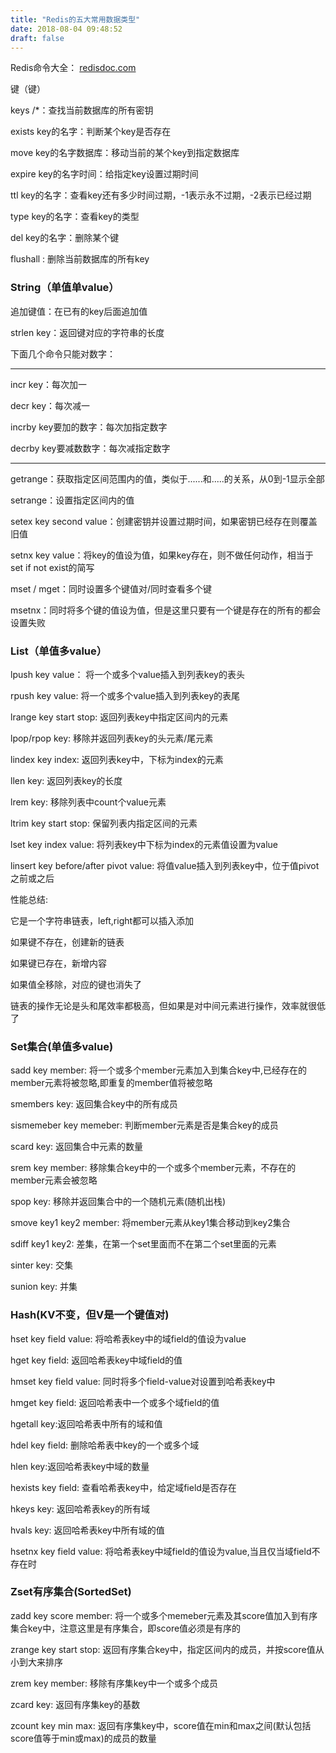 ```yaml
---
title: "Redis的五大常用数据类型"
date: 2018-08-04 09:48:52
draft: false
---
```

Redis命令大全： [redisdoc.com](http://redisdoc.com)

键（键）

keys /*：查找当前数据库的所有密钥

exists key的名字：判断某个key是否存在

move key的名字数据库：移动当前的某个key到指定数据库

expire key的名字时间：给指定key设置过期时间

ttl key的名字：查看key还有多少时间过期，-1表示永不过期，-2表示已经过期

type key的名字：查看key的类型

del key的名字：删除某个键

flushall : 删除当前数据库的所有key

### String（单值单value）

追加键值：在已有的key后面追加值

strlen key：返回键对应的字符串的长度

下面几个命令只能对数字：

-------------------------------------------------- ---------

incr key：每次加一

decr key：每次减一

incrby key要加的数字：每次加指定数字

decrby key要减数数字：每次减指定数字

-------------------------------------------------- ---------

getrange：获取指定区间范围内的值，类似于......和.....的关系，从0到-1显示全部

setrange：设置指定区间内的值

setex key second value：创建密钥并设置过期时间，如果密钥已经存在则覆盖旧值

setnx key value：将key的值设为值，如果key存在，则不做任何动作，相当于set if not exist的简写

mset / mget：同时设置多个键值对/同时查看多个键

msetnx：同时将多个键的值设为值，但是这里只要有一个键是存在的所有的都会设置失败

### List（单值多value）

lpush key value： 将一个或多个value插入到列表key的表头

rpush key value: 将一个或多个value插入到列表key的表尾

lrange key start stop: 返回列表key中指定区间内的元素

lpop/rpop key: 移除并返回列表key的头元素/尾元素

lindex key index: 返回列表key中，下标为index的元素

llen key: 返回列表key的长度

lrem key: 移除列表中count个value元素

ltrim key start stop: 保留列表内指定区间的元素

lset key index value: 将列表key中下标为index的元素值设置为value

linsert key before/after pivot value: 将值value插入到列表key中，位于值pivot之前或之后

性能总结:

它是一个字符串链表，left,right都可以插入添加

如果键不存在，创建新的链表

如果键已存在，新增内容

如果值全移除，对应的键也消失了

链表的操作无论是头和尾效率都极高，但如果是对中间元素进行操作，效率就很低了

### Set集合(单值多value)

sadd key member: 将一个或多个member元素加入到集合key中,已经存在的member元素将被忽略,即重复的member值将被忽略

smembers key: 返回集合key中的所有成员

sismemeber key memeber: 判断member元素是否是集合key的成员

scard key: 返回集合中元素的数量

srem key member: 移除集合key中的一个或多个member元素，不存在的member元素会被忽略

spop key: 移除并返回集合中的一个随机元素(随机出栈)

smove key1 key2 member: 将member元素从key1集合移动到key2集合

sdiff key1 key2: 差集，在第一个set里面而不在第二个set里面的元素

sinter key: 交集

sunion key: 并集

### Hash(KV不变，但V是一个键值对)

hset key field value: 将哈希表key中的域field的值设为value

hget key field: 返回哈希表key中域field的值

hmset key field value: 同时将多个field-value对设置到哈希表key中

hmget key field: 返回哈希表中一个或多个域field的值

hgetall key:返回哈希表中所有的域和值

hdel key field: 删除哈希表中key的一个或多个域

hlen key:返回哈希表key中域的数量

hexists key field: 查看哈希表key中，给定域field是否存在

hkeys key: 返回哈希表key的所有域

hvals key: 返回哈希表key中所有域的值

hsetnx key field value: 将哈希表key中域field的值设为value,当且仅当域field不存在时

### Zset有序集合(SortedSet)

zadd key score member: 将一个或多个memeber元素及其score值加入到有序集合key中，注意这里是有序集合，即score值必须是有序的

zrange key start stop: 返回有序集合key中，指定区间内的成员，并按score值从小到大来排序

zrem key member: 移除有序集key中一个或多个成员

zcard key: 返回有序集key的基数

zcount key min max: 返回有序集key中，score值在min和max之间(默认包括score值等于min或max)的成员的数量